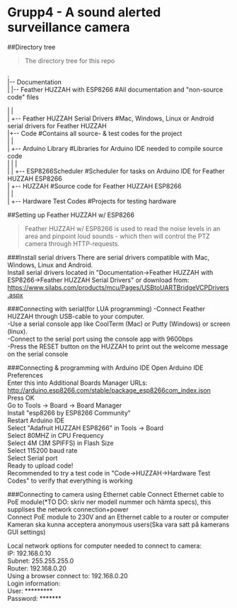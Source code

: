 # Grupp4 - A sound alerted surveillance camera


##Directory tree
> The directory tree for this repo

.  
|-- Documentation  
|  |-- Feather HUZZAH with ESP8266 #All documentation and "non-source code" files  


|        |  
|        +-- Feather HUZZAH Serial Drivers #Mac, Windows, Linux or Android serial drivers for Feather HUZZAH  
|+-- Code		#Contains all source- & test codes for the project  
|    |  
|    +-- Arduino Library		#Libraries for Arduino IDE needed to compile source code   
|    |    |  
|    |    +-- ESP8266Scheduler		#Scheduler for tasks on Arduino IDE for Feather HUZZAH ESP8266  
|    +-- HUZZAH		#Source code for Feather HUZZAH ESP8266  
|        |  
|        +-- Hardware Test Codes #Projects for testing hardware  

##Setting up Feather HUZZAH w/ ESP8266
> Feather HUZZAH w/ ESP8266 is used to read the noise levels in an area and pinpoint loud sounds - which then will control the PTZ camera through HTTP-requests.

###Install serial drivers
There are serial drivers compatible with Mac, Windows, Linux and Android.  
Install serial drivers located in "Documentation->Feather HUZZAH with ESP8266->Feather HUZZAH Serial Drivers" or download from:
https://www.silabs.com/products/mcu/Pages/USBtoUARTBridgeVCPDrivers.aspx

###Connecting with serial(for LUA programming)
-Connect Feather HUZZAH through USB-cable to your computer.  
-Use a serial console app like CoolTerm (Mac) or Putty (Windows) or screen (linux).  
-Connect to the serial port using the console app with 9600bps  
-Press the RESET button on the HUZZAH to print out the welcome message on the serial console  

###Connecting & programming with Arduino IDE
Open Arduino IDE Preferences  
Enter this into Additional Boards Manager URLs: http://arduino.esp8266.com/stable/package_esp8266com_index.json  
Press OK  
Go to Tools -> Board -> Board Manager  
Install "esp8266 by ESP8266 Community"  
Restart Arduino IDE  
Select "Adafruit HUZZAH ESP8266" in Tools -> Board  
Select 80MHZ in CPU Frequency  
Select 4M (3M SPIFFS) in Flash Size  
Select 115200 baud rate  
Select Serial port  
Ready to upload code!  
Recommended to try a test code in "Code->HUZZAH->Hardware Test Codes" to verify that everything is working  

###Connecting to camera using Ethernet cable
Connect Ethernet cable to PoE module(*TO DO: skriv ner modell nummer och hämta specs), this supplises the network connection+power  
Connect PoE module to 230V and an Ethernet cable to a router or computer  
Kameran ska kunna acceptera anonymous users(Ska vara satt på kamerans GUI settings)  

Local network options for computer needed to connect to camera:  
IP: 192.168.0.10  
Subnet: 255.255.255.0  
Router: 192.168.0.20  
Using a browser connect to: 192.168.0.20  
Login information:  
User: *********  
Password: *******  
